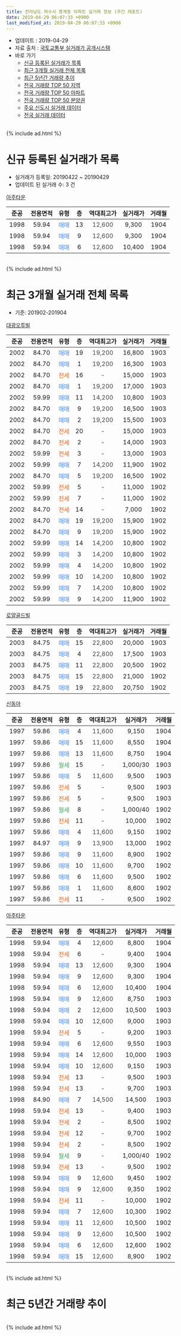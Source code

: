 ```yaml
---
title: 전라남도 여수시 봉계동 아파트 실거래 정보 (주간 레포트)
date: 2019-04-29 06:07:33 +0900
last_modified_at: 2019-04-29 06:07:33 +0900
---
```


* 업데이트 : 2019-04-29
* 자료 출처 : [국토교통부 실거래가 공개시스템](http://rt.molit.go.kr)
* 바로 가기
    * [신규 등록된 실거래가 목록](#신규-등록된-실거래가-목록)
    * [최근 3개월 실거래 전체 목록](#최근-3개월-실거래-전체-목록)
    * [최근 5년간 거래량 추이](#최근-5년간-거래량-추이)
    * [전국 거래량 TOP 50 지역](https://inasie.github.io/apt-trade-info/최근-3개월-전국에서-가장-거래가-많이-발생한-지역)
    * [전국 거래량 TOP 50 아파트](https://inasie.github.io/apt-trade-info/최근-3개월-전국에서-가장-거래가-많이-발생한-아파트)
    * [전국 거래량 TOP 50 분양권](https://inasie.github.io/apt-trade-info/최근-3개월-전국에서-가장-거래가-많이-발생한-분양권)
    * [주요 신도시 실거래 데이터](https://inasie.github.io/apt-trade-info/주요-신도시)
    * [전국 실거래 데이터](https://inasie.github.io/apt-trade-info/전국)
<br>
{% include ad.html %}
<br>

# 신규 등록된 실거래가 목록
* 실거래가 등록일: 20190422 ~ 20190429
* 업데이트 된 실거래 수: 3 건


[아주타운](https://search.naver.com/search.naver?query=%EC%A0%84%EB%9D%BC%EB%82%A8%EB%8F%84+%EC%97%AC%EC%88%98%EC%8B%9C+%EB%B4%89%EA%B3%84%EB%8F%99+%EC%95%84%EC%A3%BC%ED%83%80%EC%9A%B4)

|준공|전용면적|유형|층|역대최고가|실거래가|거래월|
|:---:|:---:|:---:|:---:|:---:|:---:|:---:|
|1998|59.94|<span style="color:#4285f3">매매</span>|13|<span style="color:#444444">12,600</span>|9,300|1904|
|1998|59.94|<span style="color:#4285f3">매매</span>|9|<span style="color:#444444">12,600</span>|9,300|1904|
|1998|59.94|<span style="color:#4285f3">매매</span>|6|<span style="color:#444444">12,600</span>|10,400|1904|


<br>
{% include ad.html %}
<br>

# 최근 3개월 실거래 전체 목록
* 기준: 201902-201904


[대광오투빌](https://search.naver.com/search.naver?query=%EC%A0%84%EB%9D%BC%EB%82%A8%EB%8F%84+%EC%97%AC%EC%88%98%EC%8B%9C+%EB%B4%89%EA%B3%84%EB%8F%99+%EB%8C%80%EA%B4%91%EC%98%A4%ED%88%AC%EB%B9%8C)

|준공|전용면적|유형|층|역대최고가|실거래가|거래월|
|:---:|:---:|:---:|:---:|:---:|:---:|:---:|
|2002|84.70|<span style="color:#4285f3">매매</span>|19|<span style="color:#444444">19,200</span>|16,800|1903|
|2002|84.70|<span style="color:#4285f3">매매</span>|1|<span style="color:#444444">19,200</span>|16,300|1903|
|2002|84.70|<span style="color:#ff5a00">전세</span>|16|<span style="color:#444444">-</span>|15,000|1903|
|2002|84.70|<span style="color:#4285f3">매매</span>|1|<span style="color:#444444">19,200</span>|17,000|1903|
|2002|59.99|<span style="color:#4285f3">매매</span>|11|<span style="color:#444444">14,200</span>|10,800|1903|
|2002|84.70|<span style="color:#4285f3">매매</span>|9|<span style="color:#444444">19,200</span>|16,500|1903|
|2002|84.70|<span style="color:#4285f3">매매</span>|2|<span style="color:#444444">19,200</span>|15,500|1903|
|2002|84.70|<span style="color:#ff5a00">전세</span>|20|<span style="color:#444444">-</span>|15,000|1903|
|2002|84.70|<span style="color:#ff5a00">전세</span>|2|<span style="color:#444444">-</span>|14,000|1903|
|2002|59.99|<span style="color:#ff5a00">전세</span>|3|<span style="color:#444444">-</span>|13,000|1903|
|2002|59.99|<span style="color:#4285f3">매매</span>|7|<span style="color:#444444">14,200</span>|11,900|1902|
|2002|84.70|<span style="color:#4285f3">매매</span>|5|<span style="color:#444444">19,200</span>|16,500|1902|
|2002|59.99|<span style="color:#ff5a00">전세</span>|5|<span style="color:#444444">-</span>|11,000|1902|
|2002|59.99|<span style="color:#ff5a00">전세</span>|7|<span style="color:#444444">-</span>|11,000|1902|
|2002|84.70|<span style="color:#ff5a00">전세</span>|14|<span style="color:#444444">-</span>|7,000|1902|
|2002|84.70|<span style="color:#4285f3">매매</span>|19|<span style="color:#444444">19,200</span>|15,900|1902|
|2002|84.70|<span style="color:#4285f3">매매</span>|9|<span style="color:#444444">19,200</span>|15,900|1902|
|2002|59.99|<span style="color:#4285f3">매매</span>|14|<span style="color:#444444">14,200</span>|10,800|1902|
|2002|59.99|<span style="color:#4285f3">매매</span>|3|<span style="color:#444444">14,200</span>|10,800|1902|
|2002|59.99|<span style="color:#4285f3">매매</span>|4|<span style="color:#444444">14,200</span>|10,800|1902|
|2002|59.99|<span style="color:#4285f3">매매</span>|10|<span style="color:#444444">14,200</span>|10,800|1902|
|2002|59.99|<span style="color:#4285f3">매매</span>|7|<span style="color:#444444">14,200</span>|10,800|1902|
|2002|59.99|<span style="color:#4285f3">매매</span>|9|<span style="color:#444444">14,200</span>|11,900|1902|

[로얄골드빌](https://search.naver.com/search.naver?query=%EC%A0%84%EB%9D%BC%EB%82%A8%EB%8F%84+%EC%97%AC%EC%88%98%EC%8B%9C+%EB%B4%89%EA%B3%84%EB%8F%99+%EB%A1%9C%EC%96%84%EA%B3%A8%EB%93%9C%EB%B9%8C)

|준공|전용면적|유형|층|역대최고가|실거래가|거래월|
|:---:|:---:|:---:|:---:|:---:|:---:|:---:|
|2003|84.75|<span style="color:#4285f3">매매</span>|15|<span style="color:#444444">22,800</span>|20,000|1903|
|2003|84.75|<span style="color:#4285f3">매매</span>|4|<span style="color:#444444">22,800</span>|17,500|1903|
|2003|84.75|<span style="color:#4285f3">매매</span>|11|<span style="color:#444444">22,800</span>|20,500|1902|
|2003|84.75|<span style="color:#4285f3">매매</span>|15|<span style="color:#444444">22,800</span>|21,000|1902|
|2003|84.75|<span style="color:#4285f3">매매</span>|19|<span style="color:#444444">22,800</span>|20,750|1902|

[신동아](https://search.naver.com/search.naver?query=%EC%A0%84%EB%9D%BC%EB%82%A8%EB%8F%84+%EC%97%AC%EC%88%98%EC%8B%9C+%EB%B4%89%EA%B3%84%EB%8F%99+%EC%8B%A0%EB%8F%99%EC%95%84)

|준공|전용면적|유형|층|역대최고가|실거래가|거래월|
|:---:|:---:|:---:|:---:|:---:|:---:|:---:|
|1997|59.86|<span style="color:#4285f3">매매</span>|4|<span style="color:#444444">11,600</span>|9,150|1904|
|1997|59.86|<span style="color:#4285f3">매매</span>|15|<span style="color:#444444">11,600</span>|8,550|1904|
|1997|59.86|<span style="color:#4285f3">매매</span>|13|<span style="color:#444444">11,600</span>|8,750|1904|
|1997|59.86|<span style="color:#34a853">월세</span>|15|<span style="color:#444444">-</span>|1,000/30|1903|
|1997|59.86|<span style="color:#4285f3">매매</span>|5|<span style="color:#444444">11,600</span>|9,500|1903|
|1997|59.86|<span style="color:#ff5a00">전세</span>|5|<span style="color:#444444">-</span>|9,500|1903|
|1997|59.86|<span style="color:#ff5a00">전세</span>|5|<span style="color:#444444">-</span>|9,500|1903|
|1997|59.86|<span style="color:#34a853">월세</span>|8|<span style="color:#444444">-</span>|1,000/40|1902|
|1997|59.86|<span style="color:#ff5a00">전세</span>|11|<span style="color:#444444">-</span>|10,000|1902|
|1997|59.86|<span style="color:#4285f3">매매</span>|4|<span style="color:#444444">11,600</span>|9,150|1902|
|1997|84.97|<span style="color:#4285f3">매매</span>|9|<span style="color:#444444">13,900</span>|13,000|1902|
|1997|59.86|<span style="color:#4285f3">매매</span>|9|<span style="color:#444444">11,600</span>|8,900|1902|
|1997|59.86|<span style="color:#4285f3">매매</span>|10|<span style="color:#444444">11,600</span>|9,700|1902|
|1997|59.86|<span style="color:#4285f3">매매</span>|6|<span style="color:#444444">11,600</span>|9,500|1902|
|1997|59.86|<span style="color:#4285f3">매매</span>|1|<span style="color:#444444">11,600</span>|8,600|1902|
|1997|59.86|<span style="color:#ff5a00">전세</span>|11|<span style="color:#444444">-</span>|9,500|1902|


<script async src="//pagead2.googlesyndication.com/pagead/js/adsbygoogle.js"></script>
<!-- 기본 -->
<ins class="adsbygoogle"
     style="display:block"
     data-ad-client="ca-pub-2446590836940007"
     data-ad-slot="1659523306"
     data-ad-format="auto"
     data-full-width-responsive="true"></ins>
<script>
(adsbygoogle = window.adsbygoogle || []).push({});
</script>


[아주타운](https://search.naver.com/search.naver?query=%EC%A0%84%EB%9D%BC%EB%82%A8%EB%8F%84+%EC%97%AC%EC%88%98%EC%8B%9C+%EB%B4%89%EA%B3%84%EB%8F%99+%EC%95%84%EC%A3%BC%ED%83%80%EC%9A%B4)

|준공|전용면적|유형|층|역대최고가|실거래가|거래월|
|:---:|:---:|:---:|:---:|:---:|:---:|:---:|
|1998|59.94|<span style="color:#4285f3">매매</span>|4|<span style="color:#444444">12,600</span>|8,800|1904|
|1998|59.94|<span style="color:#ff5a00">전세</span>|6|<span style="color:#444444">-</span>|9,400|1904|
|1998|59.94|<span style="color:#4285f3">매매</span>|13|<span style="color:#444444">12,600</span>|9,300|1904|
|1998|59.94|<span style="color:#4285f3">매매</span>|9|<span style="color:#444444">12,600</span>|9,300|1904|
|1998|59.94|<span style="color:#4285f3">매매</span>|6|<span style="color:#444444">12,600</span>|10,400|1904|
|1998|59.94|<span style="color:#4285f3">매매</span>|9|<span style="color:#444444">12,600</span>|8,750|1903|
|1998|59.94|<span style="color:#4285f3">매매</span>|2|<span style="color:#444444">12,600</span>|10,500|1903|
|1998|59.94|<span style="color:#4285f3">매매</span>|10|<span style="color:#444444">12,600</span>|9,000|1903|
|1998|59.94|<span style="color:#ff5a00">전세</span>|5|<span style="color:#444444">-</span>|9,200|1903|
|1998|59.94|<span style="color:#4285f3">매매</span>|6|<span style="color:#444444">12,600</span>|9,550|1903|
|1998|59.94|<span style="color:#4285f3">매매</span>|14|<span style="color:#444444">12,600</span>|10,000|1903|
|1998|59.94|<span style="color:#4285f3">매매</span>|10|<span style="color:#444444">12,600</span>|9,150|1903|
|1998|59.94|<span style="color:#ff5a00">전세</span>|13|<span style="color:#444444">-</span>|9,500|1903|
|1998|59.94|<span style="color:#ff5a00">전세</span>|13|<span style="color:#444444">-</span>|9,700|1903|
|1998|84.90|<span style="color:#4285f3">매매</span>|7|<span style="color:#444444">14,500</span>|14,500|1903|
|1998|59.94|<span style="color:#ff5a00">전세</span>|13|<span style="color:#444444">-</span>|9,400|1903|
|1998|59.94|<span style="color:#ff5a00">전세</span>|2|<span style="color:#444444">-</span>|8,500|1902|
|1998|59.94|<span style="color:#ff5a00">전세</span>|12|<span style="color:#444444">-</span>|9,700|1902|
|1998|59.94|<span style="color:#ff5a00">전세</span>|2|<span style="color:#444444">-</span>|8,500|1902|
|1998|59.94|<span style="color:#34a853">월세</span>|9|<span style="color:#444444">-</span>|1,000/40|1902|
|1998|59.94|<span style="color:#ff5a00">전세</span>|13|<span style="color:#444444">-</span>|9,500|1902|
|1998|59.94|<span style="color:#4285f3">매매</span>|9|<span style="color:#444444">12,600</span>|9,450|1902|
|1998|59.94|<span style="color:#4285f3">매매</span>|9|<span style="color:#444444">12,600</span>|9,350|1902|
|1998|59.94|<span style="color:#ff5a00">전세</span>|11|<span style="color:#444444">-</span>|10,000|1902|
|1998|59.94|<span style="color:#4285f3">매매</span>|7|<span style="color:#444444">12,600</span>|10,300|1902|
|1998|59.94|<span style="color:#4285f3">매매</span>|11|<span style="color:#444444">12,600</span>|10,500|1902|
|1998|59.94|<span style="color:#4285f3">매매</span>|9|<span style="color:#444444">12,600</span>|10,500|1902|
|1998|59.94|<span style="color:#4285f3">매매</span>|6|<span style="color:#444444">12,600</span>|12,600|1902|
|1998|59.94|<span style="color:#4285f3">매매</span>|15|<span style="color:#444444">12,600</span>|8,900|1902|


<br>
{% include ad.html %}
<br>

# 최근 5년간 거래량 추이


<div style="width:100%;">
    <canvas id="deal_progress" height="200"></canvas>
</div>

<script>
new Chart(document.getElementById("deal_progress"), {
    type: 'line',
    data: {
        labels: ['201404','201405','201406','201407','201408','201409','201410','201411','201412','201501','201502','201503','201504','201505','201506','201507','201508','201509','201510','201511','201512','201601','201602','201603','201604','201605','201606','201607','201608','201609','201610','201611','201612','201701','201702','201703','201704','201705','201706','201707','201708','201709','201710','201711','201712','201801','201802','201803','201804','201805','201806','201807','201808','201809','201810','201811','201812','201901','201902','201903','201904'],
        datasets: [{
            label: '매매',
            pointRadius: 1,
            data: [20, 38, 18, 26, 13, 18, 11, 9, 8, 9, 10, 21, 14, 22, 89, 47, 38, 19, 28, 29, 22, 13, 13, 23, 23, 19, 37, 31, 38, 23, 25, 27, 7, 14, 12, 19, 17, 30, 19, 27, 31, 28, 17, 17, 18, 13, 18, 33, 18, 10, 15, 22, 12, 26, 22, 16, 30, 15, 26, 16, 7],
            borderColor: "rgba(255, 201, 14, 1)",
            backgroundColor: "rgba(255, 201, 14, 0.5)",
            fill: false,
            lineTension: 0
        },{
            label: '전월세',
            pointRadius: 1,
            data: [9, 6, 19, 13, 19, 18, 22, 20, 10, 11, 10, 26, 22, 15, 14, 23, 29, 41, 26, 15, 22, 16, 0, 20, 14, 18, 11, 12, 10, 17, 17, 9, 8, 13, 11, 13, 10, 14, 10, 10, 12, 21, 15, 16, 10, 11, 15, 13, 20, 10, 10, 13, 8, 10, 6, 10, 3, 6, 12, 11, 1],
            borderColor: "rgba(0, 141, 185, 1)",
            backgroundColor: "rgba(0, 141, 185, 0.5)",
            fill: false,
            lineTension: 0
        }
        ]
    },
    options: {
        responsive: true,
        title: {
            display: false
        },
        tooltips: {
            mode: 'index',
            intersect: false
        },
        hover: {
            mode: 'nearest',
            intersect: true
        },
        scales: {
            xAxes: [{
                display: true,
                scaleLabel: {
                    display: true,
                    labelString: '년/월'
                }
            }],
            yAxes: [{
                display: true,
                ticks: {
                    suggestedMin: 0,
                },
                scaleLabel: {
                    display: true,
                    labelString: '실거래 수'
                }
            }]
        }
    }
});

</script>


<br>
{% include ad.html %}
<br>

